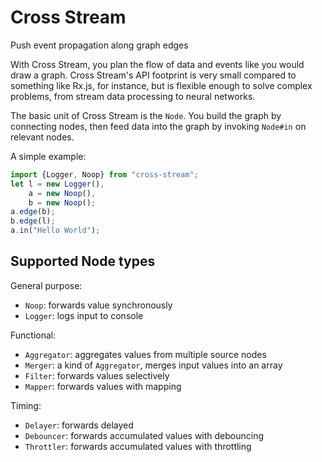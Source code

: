 Cross Stream
============

Push event propagation along graph edges

With Cross Stream, you plan the flow of data and events like you would draw a 
graph. Cross Stream's API footprint is very small compared to something like
Rx.js, for instance, but is flexible enough to solve complex problems, from 
stream data processing to neural networks.

The basic unit of Cross Stream is the `Node`. You build the graph by connecting 
nodes, then feed data into the graph by invoking `Node#in` on relevant nodes.

A simple example:

```typescript
import {Logger, Noop} from "cross-stream";
let l = new Logger(),
    a = new Noop(),
    b = new Noop();
a.edge(b);
b.edge(l);
a.in("Hello World");
```

Supported Node types
--------------------

General purpose:
- `Noop`: forwards value synchronously
- `Logger`: logs input to console

Functional:
- `Aggregator`: aggregates values from multiple source nodes
- `Merger`: a kind of `Aggregator`, merges input values into an array
- `Filter`: forwards values selectively
- `Mapper`: forwards values with mapping

Timing:
- `Delayer`: forwards delayed
- `Debouncer`: forwards accumulated values with debouncing
- `Throttler`: forwards accumulated values with throttling
